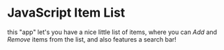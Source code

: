 # JavaScript Item List
this "app" let's you have a nice little list of items, where you can *Add* and *Remove* items from the list, and also features a search bar!
